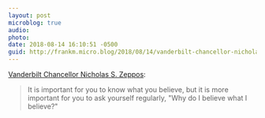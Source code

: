 ```yaml
---
layout: post
microblog: true
audio: 
photo: 
date: 2018-08-14 16:10:51 -0500
guid: http://frankm.micro.blog/2018/08/14/vanderbilt-chancellor-nicholas.html
---
```

[Vanderbilt Chancellor Nicholas S. Zeppos](https://www.poynter.org/news/200-newspapers-will-write-pro-journalism-editorials-will-they-also-listen):
>It is important for you to know what you believe, but it is more important for you to ask yourself regularly, "Why do I believe what I believe?"

